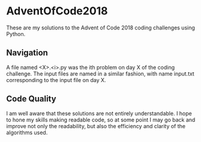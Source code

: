 # AdventOfCode2018

These are my solutions to the Advent of Code 2018 coding challenges using Python.

## Navigation
A file named \<X>.\<i>.py was the ith problem on day X of the coding challenge. The input files are named in a similar fashion, with name input<X>.txt corresponding to the input file on day X.
  
## Code Quality
I am well aware that these solutions are not entirely understandable. I hope to hone my skills making readable code, so at some point I may go back and improve not only the readability, but also the efficiency and clarity of the algorithms used.

